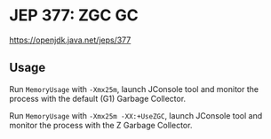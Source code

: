 # JEP 377: ZGC GC

https://openjdk.java.net/jeps/377

## Usage
Run `MemoryUsage` with `-Xmx25m`, launch JConsole tool and monitor the process with the default (G1) Garbage Collector.

Run `MemoryUsage` with `-Xmx25m -XX:+UseZGC`, launch JConsole tool and monitor the process with the Z Garbage Collector.